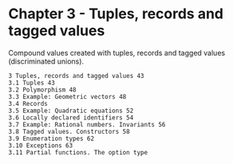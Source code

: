 # Chapter 3 - Tuples, records and tagged values

Compound values created with tuples, records and tagged values (discriminated unions).

    3 Tuples, records and tagged values 43
    3.1 Tuples 43
    3.2 Polymorphism 48
    3.3 Example: Geometric vectors 48
    3.4 Records
    3.5 Example: Quadratic equations 52
    3.6 Locally declared identifiers 54
    3.7 Example: Rational numbers. Invariants 56
    3.8 Tagged values. Constructors 58
    3.9 Enumeration types 62
    3.10 Exceptions 63
    3.11 Partial functions. The option type
